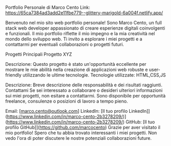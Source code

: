 Portfolio Personale di Marco Cento
Link:
https://65ca7384ad3add2e11fbe779--glittery-marigold-6a004f.netlify.app/

Benvenuto nel mio sito web portfolio personale! Sono Marco Cento, un full stack web developer appassionato di creare esperienze digitali coinvolgenti e funzionali. Il mio portfolio riflette il mio impegno e la mia creatività nel mondo dello sviluppo web. 
Ti invito a esplorare i miei progetti e a contattarmi per eventuali collaborazioni o progetti futuri.

Progetti Principali
Progetto XYZ

Descrizione: Questo progetto è stato un'opportunità eccellente per mostrare le mie abilità nella creazione di applicazioni web robuste e user-friendly utilizzando le ultime tecnologie.
Tecnologie utilizzate: HTML,CSS,JS

Descrizione: Breve descrizione delle responsabilità e dei risultati raggiunti.
Contattami
Se sei interessato a collaborare o desideri ulteriori informazioni sui miei progetti, non esitare a contattarmi. Sono disponibile per opportunità freelance, consulenze o posizioni di lavoro a tempo pieno.

Email: [marco.cento@outlook.com]
LinkedIn: [Il tuo profilo LinkedIn]](https://www.linkedin.com/in/marco-cento-2b3278209/)](https://www.linkedin.com/in/marco-cento-2b3278209/)
GitHub: [Il tuo profilo GitHub]](https://github.com/marcocento)
Grazie per aver visitato il mio portfolio! Spero che tu abbia trovato interessanti i miei progetti. Non vedo l'ora di poter discutere le nostre potenziali collaborazioni future.
